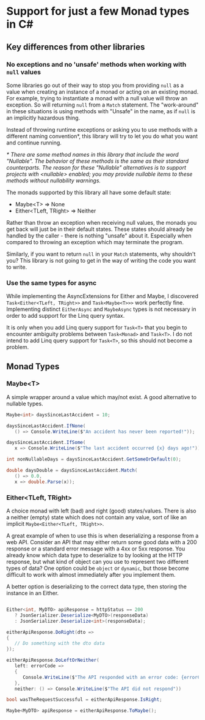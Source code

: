 # Support for just a few Monad types in C#

## Key differences from other libraries

### No exceptions and no 'unsafe' methods when working with `null` values

Some libraries go out of their way to stop you from providing `null` as a value when creating an instance of a monad or acting on an existing monad.
For example, trying to instantiate a monad with a null value will throw an exception.
So will returning `null` from a `Match` statement.
The "work-around" in these situations is using methods with "Unsafe" in the name, as if `null` is an implicitly hazardous thing.

Instead of throwing runtime exceptions or asking you to use methods with a different naming convention*, this library will try to let you do what you want and continue running.

_* There are some method names in this library that include the word "Nullable".
The behavior of these methods is the same as their standard counterparts.
The reason for these "Nullable" alternatives is to support projects with \<nullable\> enabled; you may provide nullable items to these methods without nullability warnings._

The monads supported by this library all have some default state:

* Maybe\<T> => None
* Either\<TLeft, TRight> => Neither

Rather than throw an exception when receiving null values, the monads you get back will just be in their default states.
These states should already be handled by the caller - there is nothing "unsafe" about it.
Especially when compared to throwing an exception which may terminate the program.

Similarly, if you want to return `null` in your `Match` statements, why shouldn't you?
This library is not going to get in the way of writing the code you want to write.

### Use the same types for async

While implementing the AsyncExtensions for Either and Maybe, I discovered `Task<Either<TLeft, TRight>>` and `Task<Maybe<T>>>` work perfectly fine.
Implementing distinct `EitherAsync` and `MaybeAsync` types is not necessary in order to add support for the Linq query syntax.

It is only when you add Linq query support for `Task<T>` that you begin to encounter ambiguity problems between `Task<Monad>` and `Task<T>`.
I do not intend to add Linq query support for `Task<T>`, so this should not become a problem.

## Monad Types

### Maybe\<T>

A simple wrapper around a value which may/not exist.
A good alternative to nullable types.

```cs
Maybe<int> daysSinceLastAccident = 10;

daysSinceLastAccident.IfNone(
   () => Console.WriteLine($"An accident has never been reported!"));

daysSinceLastAccident.IfSome(
   x => Console.WriteLine($"The last accident occurred {x} days ago!"));

int nonNullableDays = daysSinceLastAccident.GetSomeOrDefault(0);

double daysDouble = daysSinceLastAccident.Match(
   () => 0.0,
   x => double.Parse(x));
```

### Either\<TLeft, TRight>

A choice monad with left (bad) and right (good) states/values.
There is also a neither (empty) state which does not contain any value, sort of like an implicit `Maybe<Either<TLeft, TRight>>`.

A great example of when to use this is when deserializing a response from a web API.
Consider an API that may either return some good data with a 200 response or a standard error message with a 4xx or 5xx response.
You already know which data type to deserialize to by looking at the HTTP response, but what kind of object can you use to represent two different types of data?
One option could be `object` or `dynamic`, but those become difficult to work with almost immediately after you implement them.

A better option is deserializing to the correct data type, then storing the instance in an Either.

```cs

Either<int, MyDTO> apiResponse = httpStatus == 200
   ? JsonSerializer.Deserialize<MyDTO>(responseData)
   : JsonSerializer.Deserialize<int>(responseData);

eitherApiResponse.DoRight(dto =>
{
   // Do something with the dto data
});

eitherApiResponse.DoLeftOrNeither(
   left: errorCode =>
   {
      Console.WriteLine($"The API responded with an error code: {errorCode}");
   },
   neither: () => Console.WriteLine($"The API did not respond"))

bool wasTheRequestSuccessful = eitherApiResponse.IsRight;

Maybe<MyDTO> apiResponse = eitherApiResponse.ToMaybe();

```
